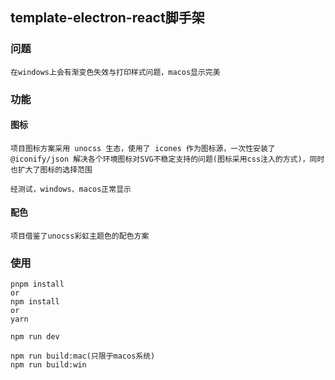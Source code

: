 ## template-electron-react脚手架

### 问题
```
在windows上会有渐变色失效与打印样式问题，macos显示完美
```

### 功能

#### 图标
```
项目图标方案采用 unocss 生态，使用了 icones 作为图标源，一次性安装了 @iconify/json 解决各个环境图标对SVG不稳定支持的问题(图标采用css注入的方式)，同时也扩大了图标的选择范围

经测试，windows、macos正常显示
```

#### 配色
```
项目借鉴了unocss彩虹主题色的配色方案
```

### 使用
```
pnpm install
or
npm install
or
yarn

npm run dev

npm run build:mac(只限于macos系统)
npm run build:win
```